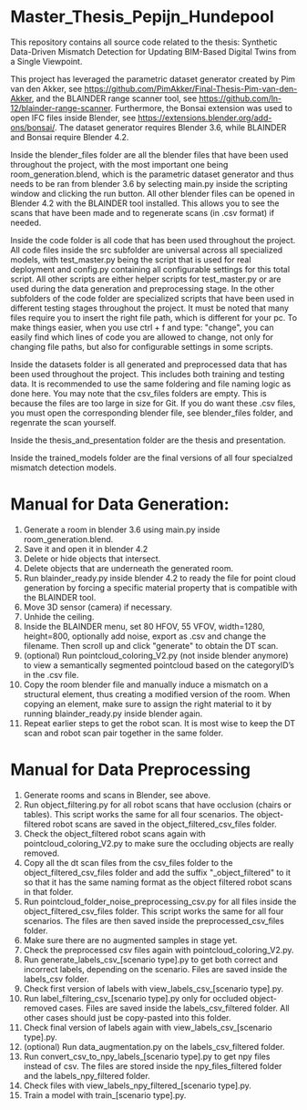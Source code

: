 # Master_Thesis_Pepijn_Hundepool
 This repository contains all source code related to the thesis: Synthetic Data-Driven Mismatch Detection for Updating BIM-Based Digital Twins from a Single Viewpoint.

 This project has leveraged the parametric dataset generator created by Pim van den Akker, see https://github.com/PimAkker/Final-Thesis-Pim-van-den-Akker, and the BLAINDER range scanner tool, see https://github.com/ln-12/blainder-range-scanner. Furthermore, the Bonsai extension was used to open IFC files inside Blender, see https://extensions.blender.org/add-ons/bonsai/. The dataset generator requires Blender 3.6, while BLAINDER and Bonsai require Blender 4.2. 
 
 Inside the blender_files folder are all the blender files that have been used throughout the project, with the most important one being room_generation.blend, which is the parametric dataset generator and thus needs to be ran from blender 3.6 by selecting main.py inside the scripting window and clicking the run button. All other blender files can be opened in Blender 4.2 with the BLAINDER tool installed. This allows you to see the scans that have been made and to regenerate scans (in .csv format) if needed. 

 Inside the code folder is all code that has been used throughout the project. All code files inside the src subfolder are universal across all specialized models, with test_master.py being the script that is used for real deployment and config.py containing all configurable settings for this total script. All other scripts are either helper scripts for test_master.py or are used during the data generation and preprocessing stage. In the other subfolders of the code folder are specialized scripts that have been used in different testing stages throughout the project. It must be noted that many files require you to insert the right file path, which is different for your pc. To make things easier, when you use ctrl + f and type: "change", you can easily find which lines of code you are allowed to change, not only for changing file paths, but also for configurable settings in some scripts. 

 Inside the datasets folder is all generated and preprocessed data that has been used throughout the project. This includes both training and testing data. It is recommended to use the same foldering and file naming logic as done here. You may note that the csv_files folders are empty. This is because the files are too large in size for Git. If you do want these .csv files, you must open the corresponding blender file, see blender_files folder, and regenrate the scan yourself. 

 Inside the thesis_and_presentation folder are the thesis and presentation. 

 Inside the trained_models folder are the final versions of all four specialzed mismatch detection models. 

# Manual for Data Generation:
 1. Generate a room in blender 3.6 using main.py inside room_generation.blend.
 2. Save it and open it in blender 4.2
 3.	Delete or hide objects that intersect.
 4. Delete objects that are underneath the generated room.
 5.	Run blainder_ready.py inside blender 4.2 to ready the file for point cloud generation by forcing a specific material property that is compatible with the BLAINDER tool. 
 6. Move 3D sensor (camera) if necessary.
 7. Unhide the ceiling. 
 8. Inside the BLAINDER menu, set 80 HFOV, 55 VFOV, width=1280, height=800, optionally add noise, export as .csv and change the filename. Then scroll up and click "generate" to obtain the DT scan. 
 9. (optional) Run pointcloud_coloring_V2.py (not inside blender anymore) to view a semantically segmented pointcloud based on the categoryID’s in the .csv file. 
 10. Copy the room blender file and manually induce a mismatch on a structural element, thus creating a modified version of the room. When copying an element, make sure to assign the right material to it by running blainder_ready.py inside blender again. 
 11. Repeat earlier steps to get the robot scan. It is most wise to keep the DT scan and robot scan pair together in the same folder. 

# Manual for Data Preprocessing
 1.	Generate rooms and scans in Blender, see above. 
 2. Run object_filtering.py for all robot scans that have occlusion (chairs or tables). This script works the same for all four scenarios. The object-filtered robot scans are saved in the object_filtered_csv_files folder. 
 3. Check the object_filtered robot scans again with pointcloud_coloring_V2.py to make sure the occluding objects are really removed. 
 4. Copy all the dt scan files from the csv_files folder to the object_filtered_csv_files folder and add the suffix "_object_filtered" to it so that it has the same naming format as the object filtered robot scans in that folder. 
 5. Run pointcloud_folder_noise_preprocessing_csv.py for all files inside the object_filtered_csv_files folder. This script works the same for all four scenarios. The files are then saved inside the preprocessed_csv_files folder. 
 6. Make sure there are no augmented samples in stage yet. 
 7. Check the preprocessed csv files again with pointcloud_coloring_V2.py.
 8. Run generate_labels_csv_[scenario type].py to get both correct and incorrect labels, depending on the scenario. Files are saved inside the labels_csv folder. 
 9. Check first version of labels with view_labels_csv_[scenario type].py.
 10. Run label_filtering_csv_[scenario type].py only for occluded object-removed cases. Files are saved inside the labels_csv_filtered folder. All other cases should just be copy-pasted into this folder. 
 11. Check final version of labels again with view_labels_csv_[scenario type].py.
 12. (optional) Run data_augmentation.py on the labels_csv_filtered folder.  
 13. Run convert_csv_to_npy_labels_[scenario type].py to get npy files instead of csv. The files are stored inside the npy_files_filtered folder and the labels_npy_filtered folder. 
 14. Check files with view_labels_npy_filtered_[scenario type].py.
 15. Train a model with train_[scenario type].py. 
